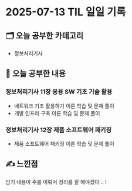 # 2025-07-13 TIL 일일 기록

## 🗂️ 오늘 공부한 카테고리
- 정보처리기사

## 📌 오늘 공부한 내용

### 정보처리기사 11장 응용 SW 기초 기술 활용
- 네트워크 기초 활용하기 이론 학습 및 문제 풀이
- 개발 인프라 구축 이론 학습 및 문제 풀이 

### 정보처리기사 12장 제품 소프트웨어 패키징
- 제품 소프트웨어 패키징 이론 학습 및 문제 풀이

## ✍️ 느낀점 
암기 내용이 주를 이뤄서 정리를 잘 해야겠다 .. !